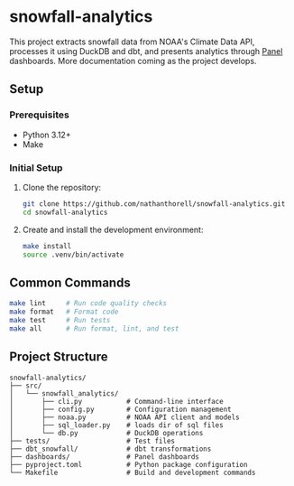 # snowfall-analytics

This project extracts snowfall data from NOAA's Climate Data API, processes it using DuckDB and dbt, and presents analytics through [Panel](https://panel.holoviz.org/) dashboards.
More documentation coming as the project develops.

## Setup

### Prerequisites

- Python 3.12+
- Make

### Initial Setup

1. Clone the repository:

    ```bash
    git clone https://github.com/nathanthorell/snowfall-analytics.git
    cd snowfall-analytics
    ```

1. Create and install the development environment:

    ```bash
    make install
    source .venv/bin/activate
    ```

## Common Commands

```bash
make lint     # Run code quality checks
make format   # Format code
make test     # Run tests
make all      # Run format, lint, and test
```

## Project Structure

```text
snowfall-analytics/
├── src/
│   └── snowfall_analytics/
│       ├── cli.py           # Command-line interface
│       ├── config.py        # Configuration management
│       ├── noaa.py          # NOAA API client and models
│       ├── sql_loader.py    # loads dir of sql files
│       └── db.py            # DuckDB operations
├── tests/                   # Test files
├── dbt_snowfall/            # dbt transformations
├── dashboards/              # Panel dashboards
├── pyproject.toml           # Python package configuration
└── Makefile                 # Build and development commands
```
